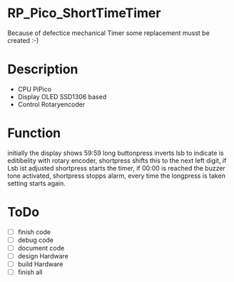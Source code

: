 # RP_Pico_ShortTimeTimer
Because of defectice mechanical Timer some replacement musst be created :-)

# Description
* CPU PiPico
* Display  OLED SSD1306 based
* Control Rotaryencoder 
# Function
initially the display shows 59:59 long buttonpress inverts lsb to indicate is editibelity with rotary encoder,
shortpress shifts this to the next left digit, if Lsb ist adjusted shortpress starts the timer,
if 00:00 is reached the buzzer tone activated, shortpress stopps alarm, every time the longpress is taken setting starts again.

# ToDo
- [ ] finish code
- [ ] debug code
- [ ] document code
- [ ] design Hardware
- [ ] build Hardware
- [ ] finish all

